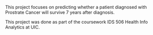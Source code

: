 This project focuses on predicting whether a patient diagnosed with Prostrate Cancer will survive 7 years after diagnosis. 

This project was done as part of the coursework IDS 506 Health Info Analytics at UIC.